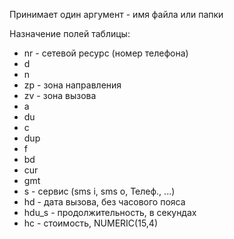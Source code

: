 Принимает один аргумент - имя файла или папки

Назначение полей таблицы:
* nr - сетевой ресурс (номер телефона)
* d 
* n 
* zp - зона направления
* zv - зона вызова
* a 
* du 
* c 
* dup 
* f 
* bd 
* cur 
* gmt 
* s - сервис (sms i, sms o, Телеф., ...)
* hd - дата вызова, без часового пояса
* hdu_s - продолжительность, в секундах
* hc - стоимость, NUMERIC(15,4)